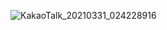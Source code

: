![KakaoTalk_20210331_024228916](C:%5CUsers%5Cjhs%5CDesktop%5CTIL%5Cdjango%5C0330%20django%20%EB%B0%B8%EB%9F%B0%EC%8A%A4%EA%B2%8C%EC%9E%84%5Cdjango_0330_HW%5CKakaoTalk_20210331_024228916.jpg)